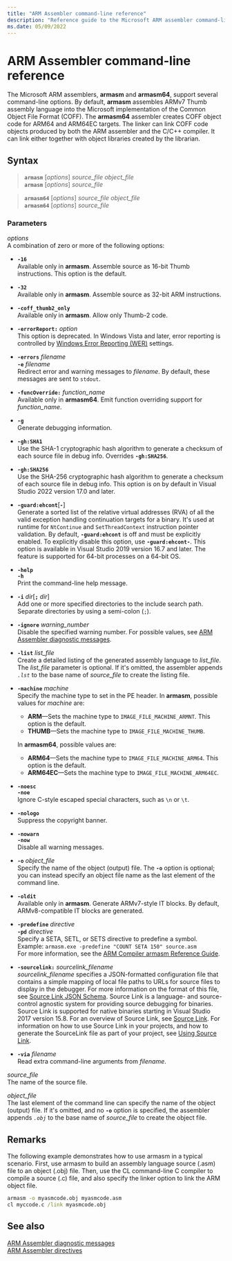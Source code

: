 ```yaml
---
title: "ARM Assembler command-line reference"
description: "Reference guide to the Microsoft ARM assembler command-line options."
ms.date: 05/09/2022
---
```

# ARM Assembler command-line reference

The Microsoft ARM assemblers, **armasm** and **armasm64**, support several command-line options. By default, **armasm** assembles ARMv7 Thumb assembly language into the Microsoft implementation of the Common Object File Format (COFF). The **armasm64** assembler creates COFF object code for ARM64 and ARM64EC targets. The linker can link COFF code objects produced by both the ARM assembler and the C/C++ compiler. It can link either together with object libraries created by the librarian.

## Syntax

> **`armasm`** [*options*] *source_file* *object_file*\
> **`armasm`** [*options*] *source_file*

> **`armasm64`** [*options*] *source_file* *object_file*\
> **`armasm64`** [*options*] *source_file*

### Parameters

*options*\
A combination of zero or more of the following options:

- **`-16`**\
  Available only in **armasm**. Assemble source as 16-bit Thumb instructions.  This option is the default.

- **`-32`**\
  Available only in **armasm**. Assemble source as 32-bit ARM instructions.

- **`-coff_thumb2_only`**\
  Available only in **armasm**. Allow only Thumb-2 code.

- **`-errorReport:`** *option*\
   This option is deprecated. In Windows Vista and later, error reporting is controlled by [Windows Error Reporting (WER)](/windows/win32/wer/windows-error-reporting) settings.

- **`-errors`** *filename*\
  **`-e`** *filename*\
  Redirect error and warning messages to *filename*. By default, these messages are sent to `stdout`.

- **`-funcOverride:`** *function_name*\
  Available only in **armasm64**. Emit function overriding support for *function_name*.

- **`-g`**\
  Generate debugging information.

- **`-gh:SHA1`**\
  Use the SHA-1 cryptographic hash algorithm to generate a checksum of each source file in debug info. Overrides **`-gh:SHA256`**.

- **`-gh:SHA256`**\
  Use the SHA-256 cryptographic hash algorithm to generate a checksum of each source file in debug info. This option is on by default in Visual Studio 2022 version 17.0 and later.

- **`-guard:ehcont`**[**`-`**]\
  Generate a sorted list of the relative virtual addresses (RVA) of all the valid exception handling continuation targets for a binary. It's used at runtime for `NtContinue` and `SetThreadContext` instruction pointer validation. By default, **`-guard:ehcont`** is off and must be explicitly enabled. To explicitly disable this option, use **`-guard:ehcont-`**. This option is available in Visual Studio 2019 version 16.7 and later. The feature is supported for 64-bit processes on a 64-bit OS.

- **`-help`**\
  **`-h`**\
  Print the command-line help message.

- **`-i`** *dir*[**`;`** *dir*]\
  Add one or more specified directories to the include search path. Separate directories by using a semi-colon (`;`).

- **`-ignore`** *warning_number*\
  Disable the specified warning number. For possible values, see [ARM Assembler diagnostic messages](arm-assembler-diagnostic-messages.md).

- **`-list`** *list_file*\
  Create a detailed listing of the generated assembly language to *list_file*. The *list_file* parameter is optional. If it's omitted, the assembler appends *`.lst`* to the base name of *source_file* to create the listing file.

- **`-machine`** *machine*\
  Specify the machine type to set in the PE header. In **armasm**, possible values for *machine* are:
  - **ARM**—Sets the machine type to `IMAGE_FILE_MACHINE_ARMNT`. This option is the default.
  - **THUMB**—Sets the machine type to `IMAGE_FILE_MACHINE_THUMB`.

  In **armasm64**, possible values are:
  - **ARM64**—Sets the machine type to `IMAGE_FILE_MACHINE_ARM64`. This option is the default.
  - **ARM64EC**—Sets the machine type to `IMAGE_FILE_MACHINE_ARM64EC`.

- **`-noesc`**\
  **`-noe`**\
  Ignore C-style escaped special characters, such as `\n` or `\t`.

- **`-nologo`**\
  Suppress the copyright banner.

- **`-nowarn`**\
  **`-now`**\
  Disable all warning messages.

- **`-o`** *object_file*\
  Specify the name of the object (output) file. The **`-o`** option is optional; you can instead specify an object file name as the last element of the command line.

- **`-oldit`**\
  Available only in **armasm**. Generate ARMv7-style IT blocks. By default, ARMv8-compatible IT blocks are generated.

- **`-predefine`** *directive*\
  **`-pd`** *directive*\
  Specify a SETA, SETL, or SETS directive to predefine a symbol.\
  Example: `armasm.exe -predefine "COUNT SETA 150" source.asm`\
  For more information, see the [ARM Compiler armasm Reference Guide](https://developer.arm.com/documentation/dui0802/latest/).

- **`-sourcelink:`** *sourcelink_filename*\
  *sourcelink_filename* specifies a JSON-formatted configuration file that contains a simple mapping of local file paths to URLs for source files to display in the debugger. For more information on the format of this file, see [Source Link JSON Schema](https://github.com/dotnet/designs/blob/main/accepted/2020/diagnostics/source-link.md#source-link-json-schema). Source Link is a language- and source-control agnostic system for providing source debugging for binaries. Source Link is supported for native binaries starting in Visual Studio 2017 version 15.8. For an overview of Source Link, see [Source Link](https://github.com/dotnet/designs/blob/main/accepted/2020/diagnostics/source-link.md). For information on how to use Source Link in your projects, and how to generate the SourceLink file as part of your project, see [Using Source Link](https://github.com/dotnet/sourcelink#using-source-link-in-c-projects).

- **`-via`** *filename*\
  Read extra command-line arguments from *filename*.

*source_file*\
The name of the source file.

*object_file*\
The last element of the command line can specify the name of the object (output) file. If it's omitted, and no **`-o`** option is specified, the assembler appends *`.obj`* to the base name of *source_file* to create the object file.

## Remarks

The following example demonstrates how to use armasm in a typical scenario. First, use armasm to build an assembly language source (.asm) file to an object (.obj) file. Then, use the CL command-line C compiler to compile a source (.c) file, and also specify the linker option to link the ARM object file.

```cmd
armasm -o myasmcode.obj myasmcode.asm 
cl myccode.c /link myasmcode.obj
```

## See also

[ARM Assembler diagnostic messages](../../assembler/arm/arm-assembler-diagnostic-messages.md)\
[ARM Assembler directives](../../assembler/arm/arm-assembler-directives.md)
